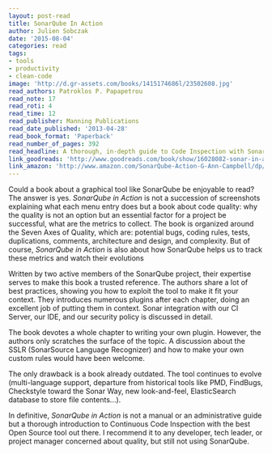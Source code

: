 ```yaml
---
layout: post-read
title: SonarQube In Action
author: Julien Sobczak
date: '2015-08-04'
categories: read
tags:
- tools
- productivity
- clean-code
image: 'http://d.gr-assets.com/books/1415174686l/23502608.jpg'
read_authors: Patroklos P. Papapetrou
read_note: 17
read_roti: 4
read_time: 12
read_publisher: Manning Publications
read_date_published: '2013-04-28'
read_book_format: 'Paperback'
read_number_of_pages: 392
read_headline: A thorough, in-depth guide to Code Inspection with SonarQube
link_goodreads: 'http://www.goodreads.com/book/show/16028082-sonar-in-action'
link_amazon: 'http://www.amazon.com/SonarQube-Action-G-Ann-Campbell/dp/1617290955/'
---
```


Could a book about a graphical tool like SonarQube be enjoyable to read? The answer is yes. *SonarQube in Action* is not a succession of screenshots explaining what each menu entry does but a book about code quality: why the quality is not an option but an essential factor for a project be successful, what are the metrics to collect. The book is organized around the Seven Axes of Quality, which are: potential bugs, coding rules, tests, duplications, comments, architecture and design, and complexity. But of course, *SonarQube in Action* is also about how SonarQube helps us to track these metrics and watch their evolutions

Written by two active members of the SonarQube project, their expertise serves to make this book a trusted reference. The authors share a lot of best practices, showing you how to exploit the tool to make it fit your context. They introduces numerous plugins after each chapter, doing an excellent job of putting them in context. Sonar integration with our CI Server, our IDE, and our security policy is discussed in detail.

The book devotes a whole chapter to writing your own plugin. However, the authors only scratches the surface of the topic. A discussion about the SSLR (SonarSource Language Recognizer) and how to make your own custom rules would have been welcome.

The only drawback is a book already outdated. The tool continues to evolve (multi-language support, departure from historical tools like PMD, FindBugs, Checkstyle toward the Sonar Way, new look-and-feel, ElasticSearch database to store file contents...).

In definitive, *SonarQube in Action* is not a manual or an administrative guide but a thorough introduction to Continuous Code Inspection with the best Open Source tool out there. I recommend it to any developer, tech leader, or project manager concerned about quality, but still not using SonarQube.